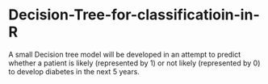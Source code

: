 # Decision-Tree-for-classificatioin-in-R
A small Decision tree model will be developed in an attempt to predict whether a patient is likely (represented by 1) or not likely (represented by 0) to develop diabetes in the next 5 years.
